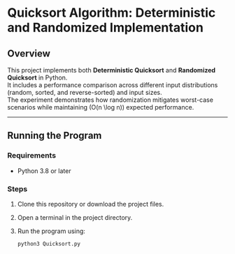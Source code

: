 # Quicksort Algorithm: Deterministic and Randomized Implementation

## Overview

This project implements both **Deterministic Quicksort** and **Randomized Quicksort** in Python.  
It includes a performance comparison across different input distributions (random, sorted, and reverse-sorted) and input sizes.  
The experiment demonstrates how randomization mitigates worst-case scenarios while maintaining \(O(n \log n)\) expected performance.

---

## Running the Program

### Requirements
- Python 3.8 or later  

### Steps

1. Clone this repository or download the project files.  
2. Open a terminal in the project directory.  
3. Run the program using:

   ```bash
   python3 Quicksort.py
   ```
